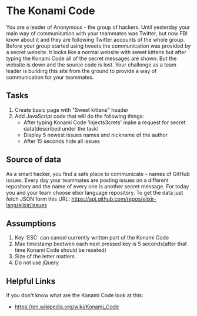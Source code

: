 # The Konami Code

You are a leader of Anonymous - the group of hackers. Until yesterday your main way of communication with your teammates
was Twitter, but now FBI know about it and they are following Twitter accounts of the whole group. Before your group started
using tweets the communication was provided by a secret website. It looks like a normal website with sweet kittens but after
typing the Konami Code all of the secret messages are shown. But the website is down and the source code is lost. Your
challenge as a team leader is building this site from the ground to provide a way of communication for your teammates.

## Tasks
1) Create basic page with "Sweet kittens" header
2) Add JavaScript code that will do the following things:
    - After typing Konami Code 'inject<enter>s3crets' make a request for secret data(described under the task)
    - Display 5 newest issues names and nickname of the author
    - After 15 seconds hide all issues

## Source of data

As a smart hacker, you find a safe place to communicate - names of GitHub issues. Every day your teammates are posting
issues on a different repository and the name of every one is another secret message. For today you and your team choose
elixir language repository. To get the data just fetch JSON form this URL: https://api.github.com/repos/elixir-lang/elixir/issues

## Assumptions
1) Key 'ESC' can cancel currently written part of the Konami Code
2) Max timestamp beetwen each next pressed key is 5 seconds(after that time Konami Code should be reseted)
3) Size of the letter matters
4) Do not use jQuery

## Helpful Links
If you don't know what are the Konami Code look at this:
- https://en.wikipedia.org/wiki/Konami_Code
